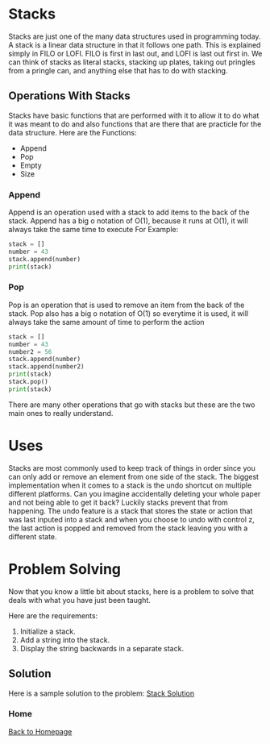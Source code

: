 # Stacks

Stacks are just one of the many data structures used in programming today. A stack is a linear data structure
in that it follows one path. This is explained simply in FILO or LOFI. FILO is first in last out, and LOFI
is last out first in. We can think of stacks as literal stacks, stacking up plates, taking out pringles from a pringle can, and
anything else that has to do with stacking.

## Operations With Stacks

Stacks have basic functions that are performed with it to allow it to do what it was meant to do and also functions that are there that are practicle for the data structure. Here are the Functions:

* Append
* Pop
* Empty
* Size

### Append

Append is an operation used with a stack to add items to the back of the stack.
Append has a big o notation of O(1), because it runs at O(1), it will always take the same time to execute
For Example:

```python
stack = []
number = 43
stack.append(number)
print(stack)
```

### Pop

Pop is an operation that is used to remove an item from the back of the stack. Pop also has a big o notation of O(1) so everytime it is used, it will always take the same amount of time to perform the action

``` python
stack = []
number = 43
number2 = 56
stack.append(number)
stack.append(number2)
print(stack)
stack.pop()
print(stack)
```

There are many other operations that go with stacks but these are the two main ones to really understand.

# Uses

Stacks are most commonly used to keep track of things in order since you can only add or remove an element from one side of the stack. The biggest implementation when it comes to a stack is the undo shortcut on multiple different platforms. Can you imagine accidentally deleting your whole paper and not being able to get it back? Luckily stacks prevent that from happening. The undo feature is a stack that stores the state  or action that was last inputed into a stack and when you choose to undo with control z, the last action is popped and removed from the stack leaving you with a different state.

# Problem Solving

Now that you know a little bit about stacks, here is a problem to solve that deals with what you have just been taught.

Here are the requirements:

1. Initialize  a stack.
2. Add a string into the stack.
3. Display the string backwards in a separate stack.


## Solution

Here is a sample solution to the problem:
[Stack Solution](stacksolution.py)

### Home

[Back to Homepage](0-Welcome.md)



